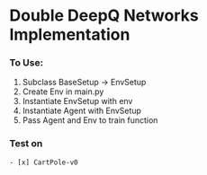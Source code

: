 # Double DeepQ Networks Implementation

### To Use:
1) Subclass BaseSetup -> EnvSetup
2) Create Env in main.py
3) Instantiate EnvSetup with env
4) Instantiate Agent with EnvSetup
5) Pass Agent and Env to train function

### Test on 
    - [x] CartPole-v0